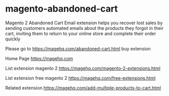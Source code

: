 # magento-abandoned-cart
Magento 2 Abandoned Cart Email extension helps you recover lost sales by sending customers automated emails about the products they forgot in their cart, inviting them to return to your online store and complete their order quickly

Please go to https://magehq.com/abandoned-cart.html buy extension

Home Page https://magehq.com

List extension magento 2 https://magehq.com/magento-2-extensions.html

List extension free magento 2 https://magehq.com/free-extensions.html

Related extension https://magehq.com/add-multiple-products-to-cart.html
